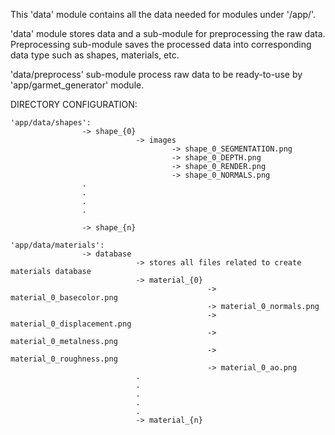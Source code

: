 This 'data' module contains all the data needed for modules under '/app/'.

'data' module stores data and a sub-module for preprocessing the raw data. Preprocessing sub-module saves the processed data into corresponding data type such as shapes, materials, etc.

'data/preprocess' sub-module process raw data to be ready-to-use by 'app/garmet_generator' module.

DIRECTORY CONFIGURATION:

    'app/data/shapes':  
                    -> shape_{0}  
                                -> images  
                                        -> shape_0_SEGMENTATION.png  
                                        -> shape_0_DEPTH.png  
                                        -> shape_0_RENDER.png  
                                        -> shape_0_NORMALS.png  
                    .  
                    .  
                    .  
                    .  

                    -> shape_{n}  

    'app/data/materials':  
                    -> database  
                                -> stores all files related to create materials database  
                                -> material_{0}  
                                                -> material_0_basecolor.png  
                                                -> material_0_normals.png  
                                                -> material_0_displacement.png  
                                                -> material_0_metalness.png  
                                                -> material_0_roughness.png  
                                                -> material_0_ao.png  
                                .  
                                .  
                                .  
                                .  
                                .  
                                -> material_{n}  
